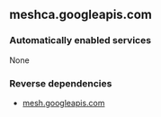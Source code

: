## meshca.googleapis.com

### Automatically enabled services

None

### Reverse dependencies

* [mesh.googleapis.com](../mesh.googleapis.com/)
